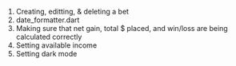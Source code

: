 1. Creating, editting, & deleting a bet
1. date_formatter.dart
2. Making sure that net gain, total $ placed, and win/loss are being calculated correctly
3. Setting available income
4. Setting dark mode